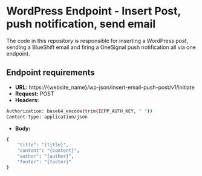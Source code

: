 # WordPress Endpoint - Insert Post, push notification, send email

The code in this repository is responsible for inserting a WordPress post, sending a BlueShift email and firing a OneSignal push notification all via one endpoint.

## Endpoint requirements

* **URL:** https://{website_name}/wp-json/insert-email-push-post/v1/initiate
* **Request:** POST
* **Headers:**
```bash
Authorization: base64_encode(trim(IEPP_AUTH_KEY, " "))
Content-Type: application/json
```
* **Body:**
```bash
{
    "title": "{title}",
    "content": "{content}",
    "author": "{author}",
    "footer": "{footer}"
}
```